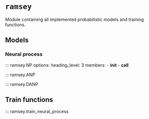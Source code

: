 # ``ramsey``

Module containing all implemented probabilistic models and training functions.

## Models

### Neural process

::: ramsey.NP
    options: 
      heading_level: 3
      members:
      - __init__
      - __call__

::: ramsey.ANP


::: ramsey.DANP


## Train functions

::: ramsey.train_neural_process
